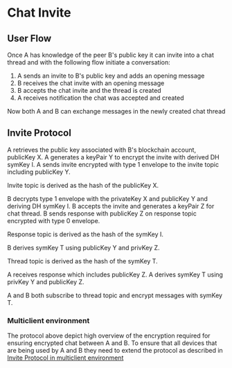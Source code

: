 # Chat Invite

## User Flow

Once A has knowledge of the peer B's public key it can invite into a chat thread and with the following flow initiate a conversation:

1. A sends an invite to B's public key and adds an opening message
2. B receives the chat invite with an opening message
3. B accepts the chat invite and the thread is created
4. A receives notification the chat was accepted and created

Now both A and B can exchange messages in the newly created chat thread

## Invite Protocol

A retrieves the public key associated with B's blockchain account, publicKey X.
A generates a keyPair Y to encrypt the invite with derived DH symKey I.
A sends invite encrypted with type 1 envelope to the invite topic including publicKey Y.

Invite topic is derived as the hash of the publicKey X.

B decrypts type 1 envelope with the privateKey X and publicKey Y and deriving DH symKey I.
B accepts the invite and generates a keyPair Z for chat thread.
B sends response with publicKey Z on response topic encrypted with type 0 envelope.

Response topic is derived as the hash of the symKey I.

B derives symKey T using publicKey Y and privKey Z.

Thread topic is derived as the hash of the symKey T.

A receives response which includes publicKey Z.
A derives symKey T using privKey Y and publicKey Z.

A and B both subscribe to thread topic and encrypt messages with symKey T.

### Multiclient environment

The protocol above depict high overview of the encryption required for ensuring encrypted chat between A and B. To ensure that all devices that are being used by A and B they need to extend the protocol as described in [Invite Protocol in multiclient environment](./usage-of-sync-api.md#invite-protocol-in-multiclient-environment)
